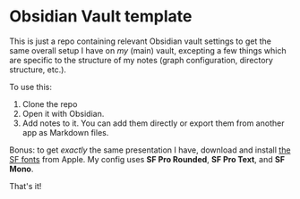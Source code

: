 # Obsidian Vault template

This is just a repo containing relevant Obsidian vault settings to get the same overall setup I have on *my* (main) vault, excepting a few things which are specific to the structure of my notes (graph configuration, directory structure, etc.).

To use this:

1. Clone the repo
2. Open it with Obsidian.
3. Add notes to it. You can add them directly or export them from another app as Markdown files.

Bonus: to get *exactly* the same presentation I have, download and install [the SF fonts][fonts] from Apple. My config uses **SF Pro Rounded**, **SF Pro Text**, and **SF Mono**.

[fonts]: https://developer.apple.com/fonts/

That's it!
